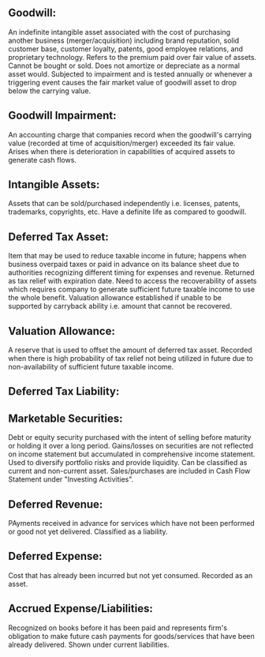 ## Goodwill:
An indefinite intangible asset associated with the cost of purchasing another business (merger/acquisition) including brand reputation, solid customer base, customer loyalty, patents, good employee relations, and proprietary technology. Refers to the premium paid over fair value of assets. Cannot be bought or sold. Does not amortize or depreciate as a normal asset would. Subjected to impairment and is tested annually or whenever a triggering event causes the fair market value of goodwill asset to drop below the carrying value.

## Goodwill Impairment:
An accounting charge that companies record when the goodwill's carrying value (recorded at time of acquisition/merger) exceeded its fair value. Arises when there is deterioration in capabilities of acquired assets to generate cash flows. 

## Intangible Assets:
Assets that can be sold/purchased independently i.e. licenses, patents, trademarks, copyrights, etc. Have a definite life as compared to goodwill. 

## Deferred Tax Asset:
Item that may be used to reduce taxable income in future; happens when business overpaid taxes or paid in advance on its balance sheet due to authorities recognizing different timing for expenses and revenue. Returned as tax relief with expiration date. Need to access the recoverability of assets which requires company to generate sufficient future taxable income to use the whole benefit. Valuation allowance established if unable to be supported by carryback ability i.e. amount that cannot be recovered. 

## Valuation Allowance:
A reserve that is used to offset the amount of deferred tax asset. Recorded when there is high probability of tax relief not being utilized in future due to non-availability of sufficient future taxable income. 

## Deferred Tax Liability:


## Marketable Securities:
Debt or equity security purchased with the intent of selling before maturity or holding it over a long period. Gains/losses on securities are not reflected on income statement but accumulated in comprehensive income statement. Used to diversify portfolio risks and provide liquidity. Can be classified as current and non-current asset. Sales/purchases are included in Cash Flow Statement under "Investing Activities". 

## Deferred Revenue:
PAyments received in advance for services which have not been performed or good not yet delivered. Classified as a liability.

## Deferred Expense:
Cost that has already been incurred but not yet consumed. Recorded as an asset.


## Accrued Expense/Liabilities:
Recognized on books before it has been paid and represents firm's obligation to make future cash payments for goods/services that have been already delivered. Shown under current liabilities. 

